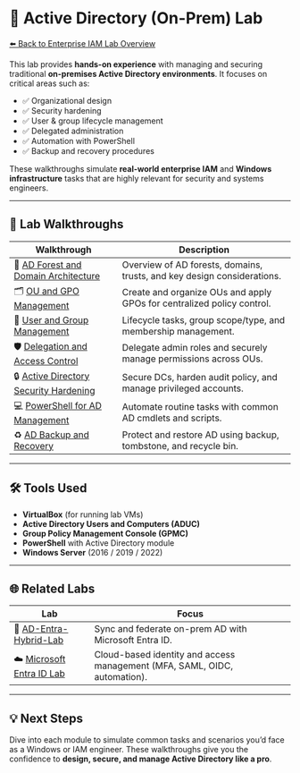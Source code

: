 # 🧱 Active Directory (On-Prem) Lab

[⬅️ Back to Enterprise IAM Lab Overview](../README.md)

This lab provides **hands-on experience** with managing and securing traditional **on-premises Active Directory environments**. It focuses on critical areas such as:

- ✅ Organizational design  
- ✅ Security hardening  
- ✅ User & group lifecycle management  
- ✅ Delegated administration  
- ✅ Automation with PowerShell  
- ✅ Backup and recovery procedures  

These walkthroughs simulate **real-world enterprise IAM** and **Windows infrastructure** tasks that are highly relevant for security and systems engineers.

---

## 📂 Lab Walkthroughs

| Walkthrough | Description |
|------------|-------------|
| 🔧 [AD Forest and Domain Architecture](./ad-forest-and-domain-architecture.md) | Overview of AD forests, domains, trusts, and key design considerations. |
| 🗂️ [OU and GPO Management](./ou-gpo-management.md) | Create and organize OUs and apply GPOs for centralized policy control. |
| 👥 [User and Group Management](./user-and-group-management.md) | Lifecycle tasks, group scope/type, and membership management. |
| 🛡️ [Delegation and Access Control](./delegation-and-access-control.md) | Delegate admin roles and securely manage permissions across OUs. |
| 🔒 [Active Directory Security Hardening](./active-directory-security-hardening.md) | Secure DCs, harden audit policy, and manage privileged accounts. |
| 💻 [PowerShell for AD Management](./powershell-for-ad-management.md) | Automate routine tasks with common AD cmdlets and scripts. |
| ♻️ [AD Backup and Recovery](./ad-backup-and-recovery.md) | Protect and restore AD using backup, tombstone, and recycle bin. |

---

## 🛠️ Tools Used

- **VirtualBox** (for running lab VMs)
- **Active Directory Users and Computers (ADUC)**
- **Group Policy Management Console (GPMC)**
- **PowerShell** with Active Directory module
- **Windows Server** (2016 / 2019 / 2022)


---

## 🌐 Related Labs

| Lab | Focus |
|-----|-------|
| 🔄 [AD-Entra-Hybrid-Lab](https://github.com/ColiverSEC/AD-Entra-Hybrid-Lab) | Sync and federate on-prem AD with Microsoft Entra ID. |
| ☁️ [Microsoft Entra ID Lab](https://github.com/ColiverSEC/Enterprise-IAM-Lab) | Cloud-based identity and access management (MFA, SAML, OIDC, automation). |

---

## 💡 Next Steps

Dive into each module to simulate common tasks and scenarios you’d face as a Windows or IAM engineer. These walkthroughs give you the confidence to **design, secure, and manage Active Directory like a pro**.
